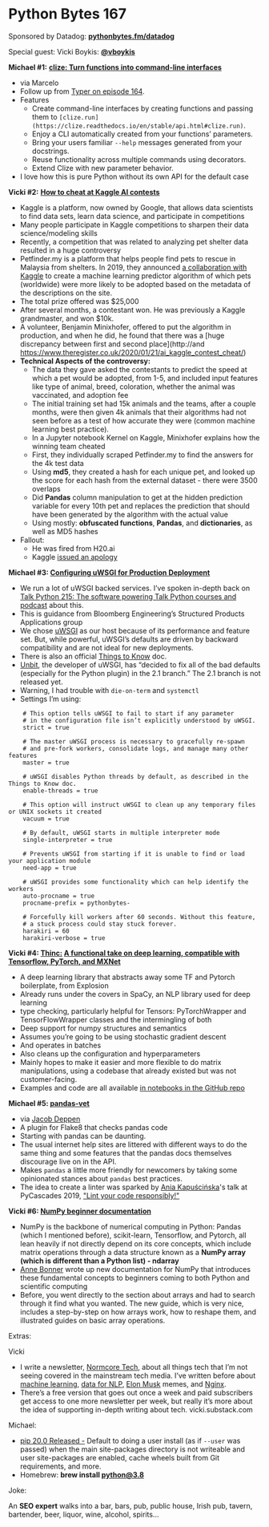 # Python Bytes 167
Sponsored by Datadog: [**pythonbytes.fm/datadog**](https://pythonbytes.fm/datadog)

Special guest: Vicki Boykis: [**@vboykis**](https://twitter.com/vboykis)

**Michael #1:** [**clize: Turn functions into command-line interfaces**](https://clize.readthedocs.io/en/stable/)

- via Marcelo
- Follow up from [Typer on episode 164](https://pythonbytes.fm/episodes/show/164/use-type-hints-to-build-your-next-cli-app).
- Features
	- Create command-line interfaces by creating functions and passing them to `[clize.run](https://clize.readthedocs.io/en/stable/api.html#clize.run)`.
	- Enjoy a CLI automatically created from your functions’ parameters.
	- Bring your users familiar `--help` messages generated from your docstrings.
	- Reuse functionality across multiple commands using decorators.
	- Extend Clize with new parameter behavior.
- I love how this is pure Python without its own API for the default case

**Vicki #2:** [**How to cheat at Kaggle AI contests**](https://www.kaggle.com/bminixhofer/how-bestpetting-cheated)

- Kaggle  is a platform, now owned by Google, that allows data scientists to find data sets, learn data science, and participate in competitions
- Many people participate in Kaggle competitions to sharpen their data science/modeling skills
- Recently, a competition that was related to analyzing pet shelter data resulted in a huge controversy
- Petfinder.my is a platform that helps people find pets to rescue in Malaysia from shelters. In 2019, they announced [a collaboration with Kaggle](https://www.kaggle.com/c/petfinder-adoption-prediction/overview)  to create a machine learning predictor algorithm of which pets (worldwide) were more likely to be adopted based on the metadata of the descriptions on the site. 
- The total prize offered was $25,000
- After several months, a contestant won. He was previously a Kaggle grandmaster, and won $10k.
- A volunteer, Benjamin Minixhofer, offered to put the algorithm in production, and when he did, he found that there was a [huge discrepancy between first and second place](http://and https://www.theregister.co.uk/2020/01/21/ai_kaggle_contest_cheat/)
- **Technical Aspects of the controversy:** 
	- The data they gave asked the contestants to predict the speed at which a pet would be adopted, from 1-5, and included input features like type of animal, breed, coloration, whether the animal was vaccinated, and adoption fee
	- The initial training set had 15k animals and the teams, after a couple months, were then given 4k animals that their algorithms had not seen before as a test of how accurate they were (common machine learning best practice).
	- In a Jupyter notebook Kernel on Kaggle, Minixhofer explains how the winning team cheated
	- First, they individually scraped Petfinder.my to find the answers for the 4k test data
	- Using **md5**, they created a hash for each unique pet, and looked up the score for each hash from the external dataset - there were 3500 overlaps
	- Did **Pandas**  column manipulation to get at the hidden prediction variable for every 10th pet and replaces the prediction that should have been generated by the algorithm with the actual value
	- Using mostly: **obfuscated functions**, **Pandas**, and **dictionaries**, as well as MD5 hashes
- Fallout:
	- He was fired from H20.ai
	- Kaggle [issued an apology](https://www.kaggle.com/c/petfinder-adoption-prediction/discussion/125436)

**Michael #3: [Configuring uWSGI for Production Deployment](https://www.techatbloomberg.com/blog/configuring-uwsgi-production-deployment/)**

- We run a lot of uWSGI backed services. I’ve spoken in-depth back on [Talk Python 215: The software powering Talk Python courses and podcast](https://talkpython.fm/episodes/show/215/the-software-powering-talk-python-courses-and-podcast) about this.
- This is guidance from Bloomberg Engineering’s Structured Products Applications group
- We chose [uWSGI](https://github.com/unbit/uwsgi) as our host because of its performance and feature set. But, while powerful, uWSGI’s defaults are driven by backward compatibility and are not ideal for new deployments.
- There is also an official [Things to Know](https://uwsgi-docs.readthedocs.io/en/latest/ThingsToKnow.html) doc.
- [Unbit](http://unbit.com/), the developer of uWSGI, has “decided to fix all of the bad defaults (especially for the Python plugin) in the 2.1 branch.” The 2.1 branch is not released yet.
- Warning, I had trouble with `die-on-term` and `systemctl`
- Settings I’m using:
    
```
    # This option tells uWSGI to fail to start if any parameter
    # in the configuration file isn’t explicitly understood by uWSGI.
    strict = true
    
    # The master uWSGI process is necessary to gracefully re-spawn
    # and pre-fork workers, consolidate logs, and manage many other features
    master = true
    
    # uWSGI disables Python threads by default, as described in the Things to Know doc.
    enable-threads = true
    
    # This option will instruct uWSGI to clean up any temporary files or UNIX sockets it created
    vacuum = true
    
    # By default, uWSGI starts in multiple interpreter mode
    single-interpreter = true
    
    # Prevents uWSGI from starting if it is unable to find or load your application module
    need-app = true
    
    # uWSGI provides some functionality which can help identify the workers
    auto-procname = true
    procname-prefix = pythonbytes-
    
    # Forcefully kill workers after 60 seconds. Without this feature,
    # a stuck process could stay stuck forever.
    harakiri = 60
    harakiri-verbose = true
```

**Vicki #4:  [Thinc:](https://thinc.ai) [A functional take on deep learning, compatible with Tensorflow, PyTorch, and MXNet](https://paper.dropbox.com/doc/Python-Bytes-167--AtX5LzBUqEOOzKsGoiqUjCFdAQ-RtKH54wbHkekgK7VHd0ub)**

- A deep learning library that abstracts away some TF and Pytorch boilerplate, from Explosion
- Already runs under the covers in SpaCy, an NLP library used for deep learning
- type checking, particularly helpful for Tensors: PyTorchWrapper and TensorFlowWrapper classes and the intermingling of both
- Deep support for numpy structures and semantics
- Assumes you’re going to be using stochastic gradient descent
- And operates in batches
- Also cleans up the configuration and hyperparameters
- Mainly hopes to make it easier and more flexible to do matrix manipulations, using a codebase that already existed but was not customer-facing. 
- Examples and code are all available [in notebooks in the GitHub repo](https://github.com/explosion/thinc/#-selected-examples-and-notebooks)

**Michael #5: [pandas-vet](https://github.com/deppen8/pandas-vet)**

- via [Jacob Deppen](http://deppen8.github.io)
- A plugin for Flake8 that checks pandas code
- Starting with pandas can be daunting. 
- The usual internet help sites are littered with different ways to do the same thing and some features that the pandas docs themselves discourage live on in the API.
- Makes `pandas` a little more friendly for newcomers by taking some opinionated stances about `pandas` best practices.
- The idea to create a linter was sparked by [Ania Kapuścińska](https://twitter.com/lambdanis)'s talk at PyCascades 2019, ["Lint your code responsibly!"](https://youtu.be/hAnCiTpxXPg?t=21814)

**Vicki #6: [](https://numpy.org/devdocs/user/absolute_beginners.html)[NumPy beginner documentation](https://numpy.org/devdocs/user/absolute_beginners.html)**

- NumPy is the backbone of numerical computing in Python: Pandas (which I mentioned before), scikit-learn, Tensorflow, and Pytorch, all lean heavily if not directly depend on its core concepts, which include matrix operations through a data structure known as a **NumPy array (which is different than a Python list) - ndarray**
- [Anne Bonner](https://twitter.com/annebonnerdata/status/1219778893537669121) wrote up new documentation for NumPy that introduces these fundamental concepts to beginners coming to both Python and scientific computing
- Before, you went directly to the section about arrays and had to search through it find what you wanted. The new guide, which is very nice, includes a step-by-step on how arrays work, how to reshape them, and illustrated guides on basic array operations.

Extras:

Vicki

- I write a newsletter, [Normcore Tech](https://vicki.substack.com/), about all things tech that I’m not seeing covered in the mainstream tech media.  I’ve written before about [machine learning](https://vicki.substack.com/p/were-still-in-the-steam-powered-days), [data for NLP](https://vicki.substack.com/p/neural-nets-are-just-people-all-the), [Elon Musk](https://vicki.substack.com/p/how-do-you-like-that-elon-musk) memes, and [Nginx](https://vicki.substack.com/p/when-you-write-a-web-server-but-you). 
- There’s a free version that goes out once a week and paid subscribers get access to one more newsletter per week, but really it’s more about the idea of supporting in-depth writing about tech. vicki.substack.com

Michael:

- [pip 20.0 Released -](https://pycoders.com/link/3462/yrq2q8ogch) Default to doing a user install (as if `--user` was passed) when the main site-packages directory is not writeable and user site-packages are enabled, cache wheels built from Git requirements, and more.
- Homebrew: **brew install python@3.8**

Joke:

An **SEO expert** walks into a bar, bars, pub, public house, Irish pub, tavern, bartender, beer, liquor, wine, alcohol, spirits...
